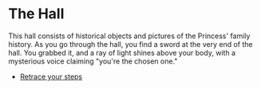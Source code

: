 # The Hall
This hall consists of historical objects and pictures of the Princess' family history. As you go through the hall, you find a sword at the very end of the hall. You grabbed it, and a ray of light shines above your body, with a mysterious voice claiming "you're the chosen one."

* [Retrace your steps](intro.md)
